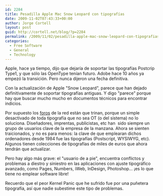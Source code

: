 ```yaml
---
id: 2284
title: Pesadilla Apple Mac Snow Leopard con tipografías
date: 2009-11-02T07:43:33+00:00
author: Jorge Cortell
layout: post
guid: http://cortell.net/blog/?p=2284
permalink: /2009/11/02/pesadilla-apple-mac-snow-leopard-con-tipografias/
categories:
  - Free Software
  - General
  - Technology
---
```

Apple, hace ya tiempo, dijo que dejaría de soportar las tipografías Postcrip Type1, y que sólo las OpenType tenían futuro. Adobe hace 10 años ya empezó la transición. Pero nunca dijeron una fecha definitiva.

Con la actualización de Apple "Snow Leopard", parece que han dejado definitivamente de soportar tipografías antiguas. Y digo "parece" porque hay que buscar mucho mucho en documentos técnicos para encontrar indicios.

Por supuesto los <a title="http://discussions.apple.com/thread.jspa?threadID=2136944&start=75&tstart=0" href="http://discussions.apple.com/thread.jspa?threadID=2136944&start=75&tstart=0" target="_blank">foros</a> de la red están que trinan, porque un simple desactivado de toda tipografía que no sea OT (o del sistema) no lo soluciona. Diseñadores, imprentas, publicistas, etc han  sido siempre un grupo de usuarios clave de la empresa de la manzana. Ahora se sienten traicionados, y no es para menos: la clave de que emplearan dichos ordenadores desde 1984 fue las tipografías (Postscript, WYSIWYG, etc). Algunos tienen colecciones de tipografías de miles de euros que ahora tendrán que actualizar.

Pero hay algo más grave: el "usuario de a pie", encuentra conflictos y problemas a diestro y siniestro en las aplicaciones con ajuste tipográfico avanzado, como Pages, Numbers, iWeb, InDesign, Photoshop... ¡es lo que tiene no emplear software libre!

Recuerdo que el peor Kernel Panic que he sufrido fue por una puñetera tipografía, así que nadie subestime este tipo de problemas.